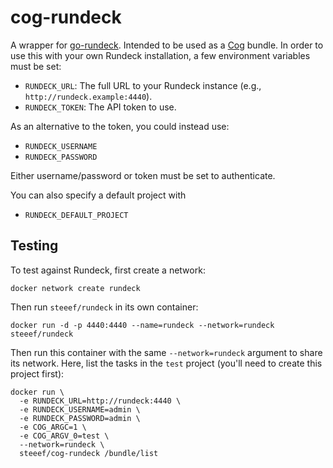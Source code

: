 # cog-rundeck

A wrapper for [go-rundeck](https://github.com/lusis/go-rundeck).
Intended to be used as a [Cog](https://github.com/operable/cog) bundle.
In order to use this with your own Rundeck installation, a few environment
variables must be set:

- `RUNDECK_URL`: The full URL to your Rundeck instance (e.g.,
  `http://rundeck.example:4440`).
- `RUNDECK_TOKEN`: The API token to use.

As an alternative to the token, you could instead use:

- `RUNDECK_USERNAME`
- `RUNDECK_PASSWORD`

Either username/password or token must be set to authenticate.

You can also specify a default project with

- `RUNDECK_DEFAULT_PROJECT`

## Testing

To test against Rundeck, first create a network:

```
docker network create rundeck
```

Then run `steeef/rundeck` in its own container:

```
docker run -d -p 4440:4440 --name=rundeck --network=rundeck steeef/rundeck
```

Then run this container with the same `--network=rundeck` argument to share its
network. Here, list the tasks in the `test` project (you'll need to create this
project first):

```
docker run \
  -e RUNDECK_URL=http://rundeck:4440 \
  -e RUNDECK_USERNAME=admin \
  -e RUNDECK_PASSWORD=admin \
  -e COG_ARGC=1 \
  -e COG_ARGV_0=test \
  --network=rundeck \
  steeef/cog-rundeck /bundle/list
```

